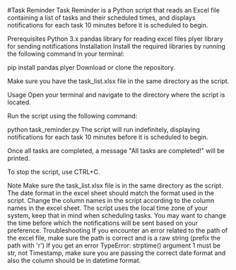 #Task Reminder
Task Reminder is a Python script that reads an Excel file containing a list of tasks and their scheduled times, and displays notifications for each task 10 minutes before it is scheduled to begin.

Prerequisites
Python 3.x
pandas library for reading excel files
plyer library for sending notifications
Installation
Install the required libraries by running the following command in your terminal:

pip install pandas plyer
Download or clone the repository.

Make sure you have the task_list.xlsx file in the same directory as the script.

Usage
Open your terminal and navigate to the directory where the script is located.

Run the script using the following command:


python task_reminder.py
The script will run indefinitely, displaying notifications for each task 10 minutes before it is scheduled to begin.

Once all tasks are completed, a message "All tasks are completed!" will be printed.

To stop the script, use CTRL+C.

Note
Make sure the task_list.xlsx file is in the same directory as the script.
The date format in the excel sheet should match the format used in the script.
Change the column names in the script according to the column names in the excel sheet.
The script uses the local time zone of your system, keep that in mind when scheduling tasks.
You may want to change the time before which the notifications will be sent based on your preference.
Troubleshooting
If you encounter an error related to the path of the excel file, make sure the path is correct and is a raw string (prefix the path with 'r')
If you get an error TypeError: strptime() argument 1 must be str, not Timestamp, make sure you are passing the correct date format and also the column should be in datetime format.

